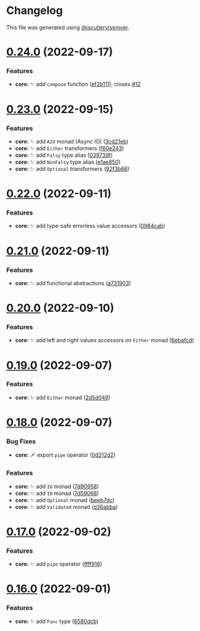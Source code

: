 # Changelog

This file was generated using [@jscutlery/semver](https://github.com/jscutlery/semver).

# [0.24.0](https://github.com/monumentjs/workspace/compare/core@0.23.0...core@0.24.0) (2022-09-17)


### Features

* **core:** :sparkles: add `compose` function ([ef2b111](https://github.com/monumentjs/workspace/commit/ef2b111fa4b3d43b47820df79dba7dcc9300500c)), closes [#12](https://github.com/monumentjs/workspace/issues/12)



# [0.23.0](https://github.com/monumentjs/workspace/compare/core@0.22.0...core@0.23.0) (2022-09-15)


### Features

* **core:** :sparkles: add `AIO` monad (Async IO) ([3cd21eb](https://github.com/monumentjs/workspace/commit/3cd21ebdad8087f6a11cb6e26ab18c9efe117523))
* **core:** :sparkles: add `Either` transformers ([f60e243](https://github.com/monumentjs/workspace/commit/f60e243387d4fc51461a04467821c5f6c7187cc1))
* **core:** :sparkles: add `Falsy` type alias ([039739f](https://github.com/monumentjs/workspace/commit/039739f62d0815f4cbeae224e8d23ca5b981eb02))
* **core:** :sparkles: add `NonFalsy` type alias ([e1ae850](https://github.com/monumentjs/workspace/commit/e1ae85077ecdaab5c3bd75343d77a540027dae46))
* **core:** :sparkles: add `Optional` transformers ([92f3b66](https://github.com/monumentjs/workspace/commit/92f3b6698a27c8bed031f66a1caed7ecd479390f))



# [0.22.0](https://github.com/monumentjs/workspace/compare/core@0.21.0...core@0.22.0) (2022-09-11)


### Features

* **core:** :sparkles: add type-safe errorless value accessors ([0984cab](https://github.com/monumentjs/workspace/commit/0984cab72805c9e56627caea68283488b7f34700))



# [0.21.0](https://github.com/monumentjs/workspace/compare/core@0.20.0...core@0.21.0) (2022-09-11)


### Features

* **core:** :sparkles: add functional abstractions ([a731903](https://github.com/monumentjs/workspace/commit/a731903da7644ee332c01b081c5f6a706d8ad618))



# [0.20.0](https://github.com/monumentjs/workspace/compare/core@0.19.0...core@0.20.0) (2022-09-10)


### Features

* **core:** :sparkles: add left and right values accessors on `Either` monad ([6ebafcd](https://github.com/monumentjs/workspace/commit/6ebafcdf95c4d0717a9043b7366aa5a4dab5fbe3))



# [0.19.0](https://github.com/monumentjs/workspace/compare/core@0.18.0...core@0.19.0) (2022-09-07)


### Features

* **core:** :sparkles: add `Either` monad ([2d5d049](https://github.com/monumentjs/workspace/commit/2d5d04973ceaece05a7322f9602b21770cf6bab1))



# [0.18.0](https://github.com/monumentjs/workspace/compare/core@0.17.0...core@0.18.0) (2022-09-07)


### Bug Fixes

* **core:** :adhesive_bandage: export `pipe` operator ([0d212d2](https://github.com/monumentjs/workspace/commit/0d212d28aac5b7a740d68933784465f0da388ab6))


### Features

* **core:** :sparkles: add `IO` monad ([7d90958](https://github.com/monumentjs/workspace/commit/7d909588e075996a738b8759364e9763e3558b0b))
* **core:** :sparkles: add `IO` monad ([7d59068](https://github.com/monumentjs/workspace/commit/7d590687f98b518d40787a787fbf952e81fce729))
* **core:** :sparkles: add `Optional` monad ([beeb7dc](https://github.com/monumentjs/workspace/commit/beeb7dcf5403c60fbdb39eab5a552a6f49bbfc72))
* **core:** :sparkles: add `Validated` monad ([d36abba](https://github.com/monumentjs/workspace/commit/d36abbacead6f74c4dd89605a2c32f703358996e))



# [0.17.0](https://github.com/monumentjs/workspace/compare/core@0.16.0...core@0.17.0) (2022-09-02)


### Features

* **core:** :sparkles: add `pipe` operator ([ffff918](https://github.com/monumentjs/workspace/commit/ffff918eba7bde4c388a5f6ee0fa835de5596d93))



# [0.16.0](https://github.com/monumentjs/workspace/compare/core@0.15.2...core@0.16.0) (2022-09-01)


### Features

* **core:** :sparkles: add `Func` type ([6580dcb](https://github.com/monumentjs/workspace/commit/6580dcbd38ad16fa67a2353a1ba7fbbd5f55ed04))
